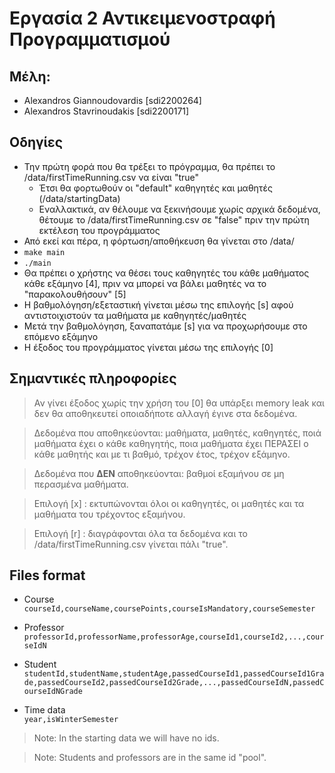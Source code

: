 # Εργασία 2 Αντικειμενοστραφή Προγραμματισμού

## Μέλη:
- Alexandros Giannoudovardis [sdi2200264]
- Alexandros Stavrinoudakis [sdi2200171]

## Οδηγίες

- Την πρώτη φορά που θα τρέξει το πρόγραμμα, θα πρέπει το /data/firstTimeRunning.csv να είναι "true"
    - Έτσι θα φορτωθούν οι "default" καθηγητές και μαθητές (/data/startingData)
    - Εναλλακτικά, αν θέλουμε να ξεκινήσουμε χωρίς αρχικά δεδομένα, θέτουμε το /data/firstTimeRunning.csv σε "false" πριν την πρώτη εκτέλεση του προγράμματος
- Από εκεί και πέρα, η φόρτωση/αποθήκευση θα γίνεται στο /data/
- `make main`
- `./main`
- Θα πρέπει ο χρήστης να θέσει τους καθηγητές του κάθε μαθήματος κάθε εξάμηνο [4], πριν να μπορεί να βάλει μαθητές να το "παρακολουθήσουν" [5]
- Η βαθμολόγηση/εξεταστική γίνεται μέσω της επιλογής [s] αφού αντιστοιχιστούν τα μαθήματα με καθηγητές/μαθητές
- Μετά την βαθμολόγηση, ξαναπατάμε [s] για να προχωρήσουμε στο επόμενο εξάμηνο
- Η έξοδος του προγράμματος γίνεται μέσω της επιλογής [0]

## Σημαντικές πληροφορίες

> Αν γίνει έξοδος χωρίς την χρήση του [0] θα υπάρξει memory leak και δεν θα αποθηκευτεί οποιαδήποτε αλλαγή έγινε στα δεδομένα.

> Δεδομένα που αποθηκεύονται: μαθήματα, μαθητές, καθηγητές, ποιά μαθήματα έχει ο κάθε καθηγητής, ποια μαθήματα έχει ΠΕΡΑΣΕΙ ο κάθε μαθητής και με τι βαθμό, τρέχον έτος, τρέχον εξάμηνο.

> Δεδομένα που __ΔΕΝ__ αποθηκεύονται: βαθμοί εξαμήνου σε μη περασμένα μαθήματα.

> Επιλογή [x] : εκτυπώνονται όλοι οι καθηγητές, οι μαθητές και τα μαθήματα του τρέχοντος εξαμήνου.

> Επιλογή [r] : διαγράφονται όλα τα δεδομένα και το /data/firstTimeRunning.csv γίνεται πάλι "true".

## Files format

- Course\
`courseId,courseName,coursePoints,courseIsMandatory,courseSemester`

- Professor\
`professorId,professorName,professorAge,courseId1,courseId2,...,courseIdN`

- Student\
`studentId,studentName,studentAge,passedCourseId1,passedCourseId1Grade,passedCourseId2,passedCourseId2Grade,...,passedCourseIdN,passedCourseIdNGrade`

- Time data\
`year,isWinterSemester`

> Note: In the starting data we will have no ids.

> Note: Students and professors are in the same id "pool".
